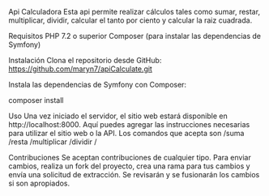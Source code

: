 Api Calculadora
Esta api permite realizar cálculos tales como sumar, restar, multiplicar, dividir, calcular el tanto por ciento y calcular la raiz cuadrada.

Requisitos
PHP 7.2 o superior
Composer (para instalar las dependencias de Symfony)

Instalación
Clona el repositorio desde GitHub: https://github.com/maryn7/apiCalculate.git

Instala las dependencias de Symfony con Composer:

composer install


Uso
Una vez iniciado el servidor, el sitio web estará disponible en http://localhost:8000. Aquí puedes agregar las instrucciones necesarias para utilizar el sitio web o la API.
Los comandos que acepta son /suma /resta /multiplicar /dividir /

Contribuciones
Se aceptan contribuciones de cualquier tipo. Para enviar cambios, realiza un fork del proyecto, crea una rama para tus cambios y envía una solicitud de extracción. Se revisarán y se fusionarán los cambios si son apropiados.

